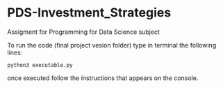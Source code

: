 # PDS-Investment_Strategies
Assigment for Programming for Data Science subject

To run the code (final project vesion folder) type in terminal the following lines:

```console
python3 executable.py

```
once executed follow the instructions that appears on the console.
